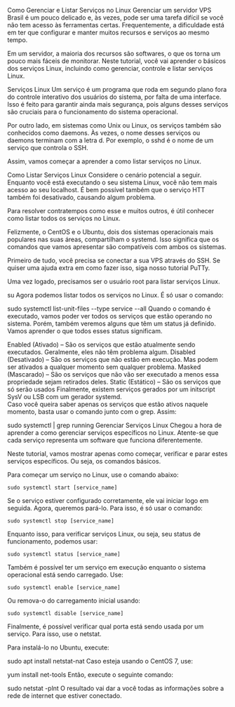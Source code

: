 

Como Gerenciar e Listar Serviços no Linux
Gerenciar um servidor VPS Brasil é um pouco delicado e, às vezes, pode ser uma tarefa difícil se você não tem acesso às ferramentas certas. Frequentemente, a dificuldade está em ter que configurar e manter muitos recursos e serviços ao mesmo tempo.

Em um servidor, a maioria dos recursos são softwares, o que os torna um pouco mais fáceis de monitorar. Neste tutorial, você vai aprender o básicos dos serviços Linux, incluindo como gerenciar, controle e listar serviços Linux.


Serviços Linux
Um serviço é um programa que roda em segundo plano fora do controle interativo dos usuários do sistema, por falta de uma interface. Isso é feito para garantir ainda mais segurança, pois alguns desses serviços são cruciais para o funcionamento do sistema operacional.

Por outro lado, em sistemas como Unix ou Linux, os serviços também são conhecidos como daemons. Às vezes, o nome desses serviços ou daemons terminam com a letra d. Por exemplo, o sshd é o nome de um serviço que controla o SSH.

Assim, vamos começar a aprender a como listar serviços no Linux.

Como Listar Serviços Linux
Considere o cenário potencial a seguir. Enquanto você está executando o seu sistema Linux, você não tem mais acesso ao seu localhost. É bem possível também que o serviço HTT também foi desativado, causando algum problema.

Para resolver contratempos como esse e muitos outros, é útil conhecer como listar todos os serviços no Linux.  

Felizmente, o CentOS e o Ubuntu, dois dos sistemas operacionais mais populares nas suas áreas, compartilham o systemd. Isso significa que os comandos que vamos apresentar são compatíveis com ambos os sistemas.

Primeiro de tudo, você precisa se conectar a sua VPS através do SSH. Se quiser uma ajuda extra em como fazer isso, siga nosso tutorial PuTTy.

Uma vez logado, precisamos ser o usuário root para listar serviços Linux.

su
Agora podemos listar todos os serviços no Linux. É só usar o comando:

sudo systemctl list-unit-files --type service --all
Quando o comando é executado, vamos poder ver todos os serviços que estão operando no sistema. Porém, também veremos alguns que têm um status já definido. Vamos aprender o que todos esses status significam.

Enabled (Ativado) – São os serviços que estão atualmente sendo executados. Geralmente, eles não têm problema algum.
Disabled (Desativado) – São os serviços que não estão em execução. Mas podem ser ativados a qualquer momento sem qualquer problema.
Masked (Mascarado) – São os serviços que não vão ser executado a menos essa propriedade sejam retirados deles.
Static (Estático) – São os serviços que só serão usados
Finalmente, existem serviços gerados por um initscript SysV ou LSB com um gerador systemd.    
Caso você queira saber apenas os serviços que estão ativos naquele momento, basta usar o comando junto com o grep. Assim:

sudo systemctl | grep running
Gerenciar Serviços Linux
Chegou a hora de aprender a como gerenciar serviços específicos no Linux. Atente-se que cada serviço representa um software que funciona diferentemente.

Neste tutorial, vamos mostrar apenas como começar, verificar e parar estes serviços específicos. Ou seja, os comandos básicos.

Para começar um serviço no Linux, use o comando abaixo:

    sudo systemctl start [service_name]
Se o serviço estiver configurado corretamente, ele vai iniciar logo em seguida. Agora, queremos pará-lo. Para isso, é só usar o comando:

    sudo systemctl stop [service_name]
Enquanto isso, para verificar serviços Linux, ou seja, seu status de funcionamento, podemos usar:

    sudo systemctl status [service_name]
Também é possível ter um serviço em execução enquanto o sistema operacional está sendo carregado. Use:

    sudo systemctl enable [service_name]
Ou remova-o do carregamento inicial usando:

    sudo systemctl disable [service_name]
Finalmente, é possível verificar qual porta está sendo usada por um serviço. Para isso, use o netstat.

Para instalá-lo no Ubuntu, execute:

sudo apt install netstat-nat
Caso esteja usando o CentOS 7, use:

yum install net-tools
Então, execute o seguinte comando:

sudo netstat -plnt
O resultado vai dar a você todas as informações sobre a rede de internet que estiver conectado.